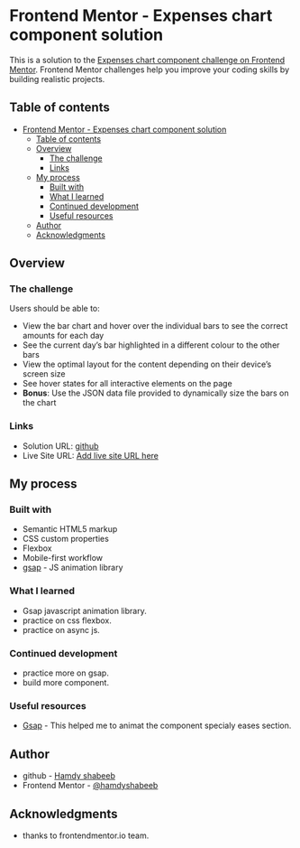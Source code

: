 # Frontend Mentor - Expenses chart component solution

This is a solution to the [Expenses chart component challenge on Frontend Mentor](https://www.frontendmentor.io/challenges/expenses-chart-component-e7yJBUdjwt). Frontend Mentor challenges help you improve your coding skills by building realistic projects.

## Table of contents

- [Frontend Mentor - Expenses chart component solution](#frontend-mentor---expenses-chart-component-solution)
  - [Table of contents](#table-of-contents)
  - [Overview](#overview)
    - [The challenge](#the-challenge)
    - [Links](#links)
  - [My process](#my-process)
    - [Built with](#built-with)
    - [What I learned](#what-i-learned)
    - [Continued development](#continued-development)
    - [Useful resources](#useful-resources)
  - [Author](#author)
  - [Acknowledgments](#acknowledgments)

## Overview

### The challenge

Users should be able to:

- View the bar chart and hover over the individual bars to see the correct amounts for each day
- See the current day’s bar highlighted in a different colour to the other bars
- View the optimal layout for the content depending on their device’s screen size
- See hover states for all interactive elements on the page
- **Bonus**: Use the JSON data file provided to dynamically size the bars on the chart

### Links

- Solution URL: [github](https://github.com/Hamdyshabeeb/Expenses-chart-component.git)
- Live Site URL: [Add live site URL here](https://your-live-site-url.com)

## My process

### Built with

- Semantic HTML5 markup
- CSS custom properties
- Flexbox
- Mobile-first workflow
- [gsap](https://greensock.com/) - JS animation library

### What I learned

- Gsap javascript animation library.
- practice on css flexbox.
- practice on async js.

### Continued development

- practice more on gsap.
- build more component.

### Useful resources

- [Gsap](https://greensock.com/docs/) - This helped me to animat the component specialy eases section.

## Author

- github - [Hamdy shabeeb](https://github.com/Hamdyshabeeb)
- Frontend Mentor - [@hamdyshabeeb](https://www.frontendmentor.io/profile/Hamdyshabeeb)

## Acknowledgments

- thanks to frontendmentor.io team.
